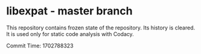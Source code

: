 # libexpat - master branch

This repository contains frozen state of the repository.
Its history is cleared. It is used only for static code
analysis with Codacy.

Commit Time: 1702788323